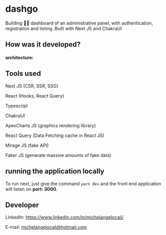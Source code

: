 # dashgo

Building 👨‍💻 dashboard of an administrative panel, with authentication, registration and listing. Built with Next JS and ChakraUI

## How was it developed?

#### architecture:

## Tools used

Next JS (CSR, SSR, SSG)

React (Hooks, React Query)

Typescript

ChakraUI

ApexCharts JS (graphics rendering library)

React Query (Data Fetching cache in React JS)

Mirage JS (fake API)

Faker JS (generate massive amounts of fake data)

## running the application locally

To run next, just give the command `yarn dev` and the front end application will listen on **port: 3000**.

## Developer

LinkedIn:
https://www.linkedin.com/in/michelangelocali/

E-mail:
michelangelocali@hotmail.com
